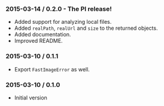 
### 2015-03-14 / 0.2.0 - The PI release!

* Added support for analyzing local files.
* Added `realPath`, `realUrl` and `size` to the returned objects.
* Added documentation.
* Improved README.

### 2015-03-10 / 0.1.1

* Export `FastImageError` as well.

### 2015-03-10 / 0.1.0

* Initial version